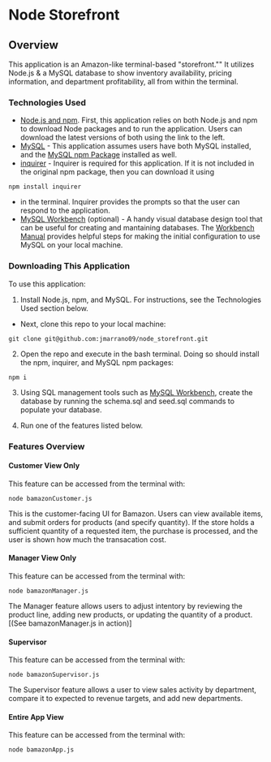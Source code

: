 # Node Storefront

## Overview
This application is an Amazon-like terminal-based "storefront."" It utilizes Node.js &amp; a MySQL database to show inventory availability, pricing information, and department profitability, all from within the terminal.

### Technologies Used
- [Node.js and npm](https://nodejs.org/en/download/ "Download Node.js and npm"). First, this application relies on both Node.js and npm to download Node packages and to run the application. Users can download the latest versions of both using the link to the left.
- [MySQL](https://www.mysql.com/ "MySQL") - This application assumes users have both MySQL installed, and the [MySQL npm Package](https://www.npmjs.com/package/mysql "MySQL npm Package") installed as well. 
- [inquirer](http://numbersapi.com/ "inquirer - npm") - Inquirer is required for this application.  If it is not included in the original npm package, then you can download it using
```
npm install inquirer 
```
- in the terminal.  Inquirer provides the prompts so that the user can respond to the application. 
- [MySQL Workbench](https://dev.mysql.com/downloads/workbench/ "Download MySQL Workbench") (optional) - A handy visual database design tool that can be useful for creating and mantaining databases. The [Workbench Manual](https://dev.mysql.com/doc/workbench/en/wb-mysql-connections-new.html "To Manual") provides helpful steps for making the initial configuration to use MySQL on your local machine.

### Downloading This Application
To use this application:

1. Install Node.js, npm, and MySQL. For instructions, see the Technologies Used section below.
- Next, clone this repo to your local machine:
```
git clone git@github.com:jmarrano09/node_storefront.git
```
2. Open the repo and execute in the bash terminal. Doing so should install the npm, inquirer, and MySQL npm packages:
```
npm i
```
3. Using SQL management tools such as [MySQL Workbench](https://dev.mysql.com/downloads/workbench/ "Download MySQL Workbench"), create the database by running the schema.sql and seed.sql commands to populate your database.

4. Run one of the features listed below.

### Features Overview

#### Customer View Only
This feature can be accessed from the terminal with:
```
node bamazonCustomer.js
```

This is the customer-facing UI for Bamazon. Users can view available items, and submit orders for products (and specify quantity). If the store holds a sufficient quantity of a requested item, the purchase is processed, and the user is shown how much the transacation cost.


#### Manager View Only
This feature can be accessed from the terminal with:
```
node bamazonManager.js
```

The Manager feature allows users to adjust intentory by reviewing the product line, adding new products, or updating the quantity of a product. [(See bamazonManager.js in action)]



#### Supervisor
This feature can be accessed from the terminal with:
```
node bamazonSupervisor.js
```
The Supervisor feature allows a user to view sales activity by department, compare it to expected to revenue targets, and add new departments. 

#### Entire App View
This feature can be accessed from the terminal with:
```
node bamazonApp.js
```

